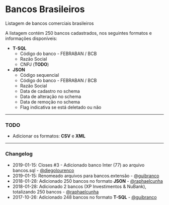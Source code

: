 # Bancos Brasileiros
Listagem de bancos comerciais brasileiros

A listagem contém 250 bancos cadastrados, nos seguintes formatos e informações disponíveis:

 - **T-SQL**
    - Código do banco - FEBRABAN / BCB
    - Razão Social
    - CNPJ (**TODO**)
 - **JSON**
    - Código sequencial
    - Código do banco - FEBRABAN / BCB
    - Razão Social
    - Data de cadastro no schema
    - Data de alteração no schema
    - Data de remoção no schema
    - Flag indicativa se está deletado ou não

---
### TODO

- Adicionar os formatos: **CSV** e **XML**

---
### Changelog

- 2019-01-15: Closes #3 - Adicionado banco Inter (77) ao arquivo bancos.sql - [@diegolourenco](https://github.com/DiegoLourenco)
- 2019-01-15: Renomeado arquivos para bancos.extensão - [@guibranco](https://github.com/guibranco)
- 2018-01-28: Adicionado 250 bancos no formato **JSON** - [@raphaelcunha](https://github.com/raphaelcunha)
- 2018-01-28: Adicionado 2 bancos (XP Investimentos & NuBank), totalizando 250 bancos - [@raphaelcunha](https://github.com/raphaelcunha)
- 2017-10-26: Adicionado 248 bancos no formato **T-SQL** - [@guibranco](https://github.com/guibranco)